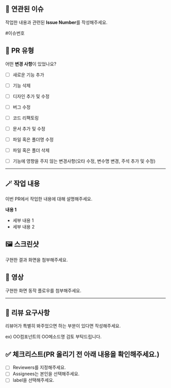 ## 🔗 연관된 이슈

작업한 내용과 관련된 **Issue Number**를 작성해주세요.

#이슈번호


## 🎲 PR 유형

어떤 **변경 사항**이 있었나요?

- [ ] 새로운 기능 추가
- [ ] 기능 삭제
- [ ] 디자인 추가 및 수정
- [ ] 버그 수정
- [ ] 코드 리팩토링
- [ ] 문서 추가 및 수정
- [ ] 파일 혹은 폴더명 수정
- [ ] 파일 혹은 폴더 삭제
- [ ] 기능에 영향을 주지 않는 변경사항(오타 수정, 변수명 변경, 주석 추가 및 수정)


--- 

## 🪄 작업 내용

이번 PR에서 작업한 내용에 대해 설명해주세요.

**내용 1**
- 세부 내용 1
- 세부 내용 2


## 🖼️ 스크린샷

구현한 결과 화면을 첨부해주세요.


## 🎥 영상

구현한 화면 동작 플로우를 첨부해주세요.


--- 

## 🙏 리뷰 요구사항

리뷰어가 특별히 봐주었으면 하는 부분이 있다면 작성해주세요.

ex) OO컴포넌트의 OO메소드명 검토 부탁드립니다.


## ✅ 체크리스트(PR 올리기 전 아래 내용을 확인해주세요.)

- [ ] Reviewers를 지정해주세요.
- [ ] Assignees는 본인을 선택해주세요.
- [ ] label을 선택해주세요.
